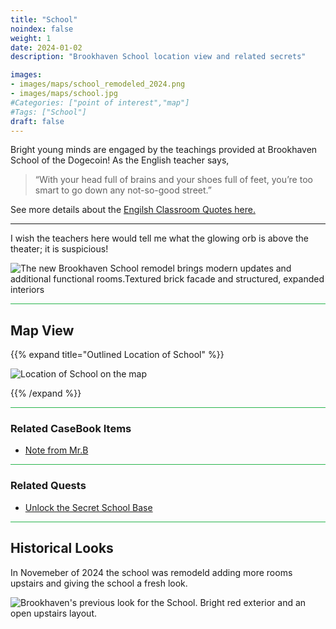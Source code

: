 ```yaml
---
title: "School"
noindex: false
weight: 1
date: 2024-01-02
description: "Brookhaven School location view and related secrets"

images:
- images/maps/school_remodeled_2024.png
- images/maps/school.jpg
#Categories: ["point of interest","map"]
#Tags: ["School"]
draft: false
--- 
```


Bright young minds are engaged by the teachings provided at Brookhaven School of the Dogecoin! As the English teacher says, 

> “With your head full of brains and your shoes full of feet, you’re too smart to go down any not-so-good street.”

See more details about the [Engilsh Classroom Quotes here.](/casebook/interesting/english_class_quotes)

---

I wish the teachers here would tell me what the glowing orb is above the theater; it is suspicious!

![The new Brookhaven School remodel brings modern updates and additional functional rooms.Textured brick facade and structured, expanded interiors](/images/maps/school_remodeled_2024.png)


<hr style="background-color: #28b44c" size=8>

## Map View

{{% expand title="Outlined Location of School" %}}

![Location of School on the map](/images/maps/school.png)

{{% /expand %}}


<hr style="background-color: #28b44c" size=8>

### Related CaseBook Items

- [Note from Mr.B](/casebook/notes/mrb/#school-base)

<hr style="background-color: #28b44c" size=8>

### Related Quests

- [Unlock the Secret School Base](/lore/quests/school_base)


<hr style="background-color: #28b44c" size=8>

## Historical Looks

In Novemeber of 2024 the school was remodeld adding more rooms upstairs and giving the school a fresh look.

![Brookhaven's previous look for the School. Bright red exterior and an open upstairs layout.](/images/maps/school.jpg)